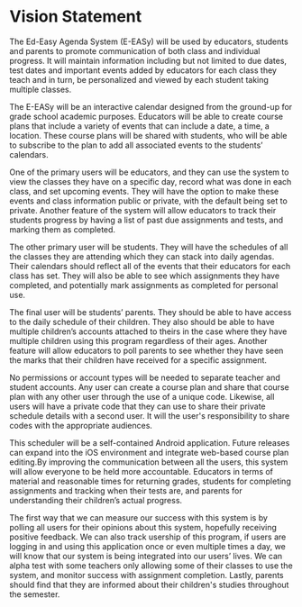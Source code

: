# Vision Statement
The Ed-Easy Agenda System (E-EASy) will be used by educators, students and parents to promote communication of both class and individual progress. It will maintain information including but not limited to due dates, test dates and important events added by educators for each class they teach and in turn, be personalized and viewed by each student taking multiple classes.
 
The E-EASy will be an interactive calendar designed from the ground-up for grade school academic purposes. Educators will be able to create course plans that include a variety of events that can include a date, a time, a location. These course plans will be shared with students, who will be able to subscribe to the plan to add all associated events to the students’ calendars. 

One of the primary users will be educators, and they can use the system to view the classes they have on a specific day, record what was done in each class, and set upcoming events. They will have the option to make these events and class information public or private, with the default being set to private. Another feature of the system will allow educators to track their students progress by having a list of past due assignments and tests, and marking them as completed.
 
The other primary user will be students. They will have the schedules of all the classes they are attending which they can stack into daily agendas. Their calendars should reflect all of the events that their educators for each class has set. They will also be able to see which assignments they have completed, and potentially mark assignments as completed for personal use.
 
The final user will be students’ parents. They should be able to have access to the daily schedule of their children.  They also should be able to have multiple children’s accounts attached to theirs in the case where they have multiple children using this program regardless of their ages. Another feature will allow educators to poll parents to see whether they have seen the marks that their children have received for a specific assignment.
 
No permissions or account types will be needed to separate teacher and student accounts. Any user can create a course plan and share that course plan with any other user through the use of a unique code. Likewise, all users will have a private code that they can use to share their private schedule details with a second user. It will the user's responsibility to share codes with the appropriate audiences.

This scheduler will be a self-contained Android application. Future releases can expand into the iOS environment and integrate web-based course plan editing.By improving the communication between all the users, this system will allow everyone to be held more accountable. Educators in terms of material and reasonable times for returning grades, students for completing assignments and tracking when their tests are, and parents for understanding their children’s actual progress.
 
The first way that we can measure our success with this system is by polling all users for their opinions about this system, hopefully receiving positive feedback. We can also track usership of this program, if users are logging in and using this application once or even multiple times a day, we will know that our system is being integrated into our users’ lives. We can alpha test with some teachers only allowing some of their classes to use the system, and monitor success with assignment completion. Lastly, parents should find that they are informed about their children's studies throughout the semester.
